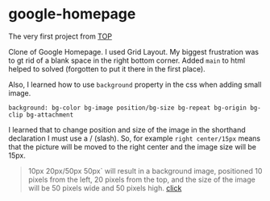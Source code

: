 # google-homepage


The very first project from [TOP](https://www.theodinproject.com/courses/web-development-101/lessons/html-css)


Clone of Google Homepage. I used Grid Layout. 
My biggest frustration was to gt rid of a blank space in the right bottom corner. Added `main` to html helped to solved (forgotten to put it there in the first place). 

Also, I learned how to use `background` property in the css when adding small image.
```
background: bg-color bg-image position/bg-size bg-repeat bg-origin bg-clip bg-attachment 
```
I learned that to change position and size of the image in the shorthand declaration I must use a / (slash).
So, for example `right center/15px` means that the picture will be moved to the right center and the image size will be 15px. 


>10px 20px/50px 50px` will result in a background image, positioned 10 pixels from the left, 20 pixels from the top, and the size of the image will be 50 pixels wide and 50 pixels high.
[click](https://www.w3schools.com/cssref/css3_pr_background.asp)

